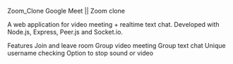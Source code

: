 Zoom_Clone
Google Meet || Zoom clone

A web application for video meeting + realtime text chat. Developed with Node.js, Express, Peer.js and Socket.io.

Features
 Join and leave room
 Group video meeting
 Group text chat
 Unique username checking
 Option to stop sound or video 

